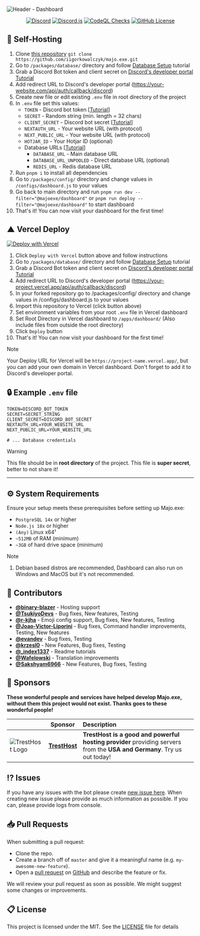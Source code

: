 ![Header - Dashboard](https://github.com/IgorKowalczyk/majo.exe/assets/49127376/4056d368-0400-415a-b647-4d97bd8009c1)

<p align="center">
 <a href="https://majoexe.xyz/server"><img src="https://img.shields.io/discord/695282860399001640?color=%234552ef&logo=discord&label=Discord&style=flat&logoColor=fff" alt="Discord" /></a>
 <a href="https://www.npmjs.com/package/discord.js"><img src="https://img.shields.io/badge/Discord.js-v14-%234552ef?style=flat&logo=npm&logoColor=fff" alt="Discord.js" /></a>
 <a href="https://majoexe.xyz/"><img src="https://img.shields.io/github/actions/workflow/status/igorkowalczyk/majo.exe/codeql-analysis.yml?branch=master&style=flat&label=CodeQL&logo=github&color=%234552ef" alt="CodeQL Checks" /></a>
 <a href="https://majoexe.xyz"><img src="https://img.shields.io/github/license/igorkowalczyk/majo.exe?style=flat&;logo=github&label=License&color=%234552ef" alt="GitHub License" /></a>
</p>

## 🤖 Self-Hosting

1. Clone [this repository](https://github.com/igorkowalczyk/majo.exe) `git clone https://github.com/iigorkowalczyk/majo.exe.git`
2. Go to `/packages/database/` directory and follow [Database Setup](/packages/database/README.md) tutorial
3. Grab a Discord Bot token and client secret on [Discord's developer portal](https://discord.com/developers/applications) [Tutorial](#-discord-credentials)
4. Add redirect URL to Discord's developer portal (https://your-website.com/api/auth/callback/discord)
5. Create new file or edit existing `.env` file in root directory of the project
6. In `.env` file set this values:
   - `TOKEN` - Discord bot token [[Tutorial](/apps/bot/README.md#-discord-token)]
   - `SECRET` - Random string (min. length = 32 chars)
   - `CLIENT_SECRET` - Discord bot secret [[Tutorial](/apps/bot/README.md#-discord-secret)]
   - `NEXTAUTH_URL` - Your website URL (with protocol)
   - `NEXT_PUBLIC_URL` - Your website URL (with protocol)
   - `HOTJAR_ID` - Your Hotjar ID (optional)
   - Database URLs [[Tutorial](/packages/database/README.md)]
     - `DATABASE_URL` - Main database URL
     - `DATABASE_URL_UNPOOLED` - Direct database URL (optional)
     - `REDIS_URL` - Redis database URL
7. Run `pnpm i` to install all dependencies
8. Go to `/packages/config/` directory and change values in `/configs/dashboard.js` to your values
9. Go back to main directory and run `pnpm run dev --filter="@majoexe/dashboard"` or `pnpm run deploy --filter="@majoexe/dashboard"` to start dashboard
10. That's it! You can now visit your dashboard for the first time!

## ▲ Vercel Deploy

[![Deploy with Vercel](https://vercel.com/button)](https://vercel.com/new/clone?repository-url=https%3A%2F%2Fgithub.com%2FIgorKowalczyk%2Fmajo.exe&env=TOKEN,SECRET,CLIENT_ID,CLIENT_SECRET,NEXTAUTH_URL,DATABASE_URL,DATABASE_URL_UNPOOLED,NEXT_PUBLIC_URL&envDescription=Tokens%20needed%20for%20Dashboard&envLink=https%3A%2F%2Fgithub.com%2Figorkowalczyk%2Fmajo.exe&project-name=majo-exe&repository-name=majo-exe&demo-title=Majo.exe%20-%20Dashboard&demo-description=Majo.exe%20Dashboard%20-%20Next.js%20application%20for%20managing%20Majo.exe%20Discord%20bot.&demo-url=https%3A%2F%2Fmajoexe.xyz&demo-image=https%3A%2F%2Fgithub.com%2FIgorKowalczyk%2Fmajo.exe%2Fassets%2F49127376%2F02d4d63d-2cea-44f2-88b6-7e645dc272ea)

1. Click `Deploy with Vercel` button above and follow instructions
2. Go to `/packages/database/` directory and follow [Database Setup](/packages/database/README.md) tutorial
3. Grab a Discord Bot token and client secret on [Discord's developer portal](https://discord.com/developers/applications) [Tutorial](/apps/dashboard/README.md#-discord-credentials)
4. Add redirect URL to Discord's developer portal (https://your-project.vercel.app/api/auth/callback/discord)
5. In your forked repository go to /packages/config/ directory and change values in /configs/dashboard.js to your values
6. Import this repository to Vercel (click button above)
7. Set environment variables from your root `.env` file in Vercel dashboard
8. Set Root Directory in Vercel dashboard to `/apps/dashboard/` (Also include files from outside the root directory)
9. Click `Deploy` button
10. That's it! You can now visit your dashboard for the first time!

> [!NOTE]
> Your Deploy URL for Vercel will be `https://project-name.vercel.app/`, but you can add your own domain in Vercel dashboard. Don't forget to add it to Discord's developer portal.

## 🔒 Example `.env` file

```
TOKEN=DISCORD_BOT_TOKEN
SECRET=SECRET_STRING
CLIENT_SECRET=DISCORD_BOT_SECRET
NEXTAUTH_URL=YOUR_WEBSITE_URL
NEXT_PUBLIC_URL=YOUR_WEBSITE_URL

# ... Database credentials
```

> [!WARNING]
> This file should be in **root directory** of the project. This file is **super secret**, better to not share it!

---

## ⚙️ System Requirements

Ensure your setup meets these prerequisites before setting up Majo.exe:

- `PostgreSQL 14x` or higher
- `Node.js 18x` or higher
- `(Any)` Linux x64¹
- `~512MB` of RAM (minimum)
- `~3GB` of hard drive space (minimum)

<!-- prettier-ignore-start -->
> [!NOTE]
> 1. Debian based distros are recommended, Dashboard can also run on Windows and MacOS but it's not recommended.
<!-- prettier-ignore-end -->

## 📝 Contributors

- [**@binary-blazer**](https://github.com/binary-blazer) - Hosting support
- [**@TsukiyoDevs**](https://github.com/TsukiyoDevs) - Bug fixes, New features, Testing
- [**@r-kjha**](https://github.com/r-kjha) - Emoji config support, Bug fixes, New features, Testing
- [**@Joao-Victor-Liporini**](https://github.com/Joao-Victor-Liporini) - Bug fixes, Command handler improvements, Testing, New features
- [**@evandev**](https://github.com/xefew) - Bug fixes, Testing
- [**@krzesl0**](https://github.com/krzesl0) - New Features, Bug fixes, Testing
- [**@\_index1337**](https://github.com/index1337) - Readme tutorials
- [**@Wafelowski**](https://github.com/HeavyWolfPL) - Translation improvements
- [**@Sakshyam6966**](https://github.com/Sakshyam6966) - New Features, Bug fixes, Testing

## 💝 Sponsors

**These wonderful people and services have helped develop Majo.exe, without them this project would not exist. Thanks goes to these wonderful people!**

|                                                                      | Sponsor                                                             | Description                                                                                                             |
| -------------------------------------------------------------------- | ------------------------------------------------------------------- | :---------------------------------------------------------------------------------------------------------------------- |
| ![TrestHost Logo](https://majoexe.xyz/assets/sponsors/tresthost.png) | [**TrestHost**](https://dash.tresthost.me/register?ref=majonez.exe) | **TrestHost is a good and powerful hosting provider** providing servers from the **USA and Germany**. Try us out today! |

## ⁉️ Issues

If you have any issues with the bot please create [new issue here](https://github.com/igorkowalczyk/majo.exe/issues).
When creating new issue please provide as much information as possible. If you can, please provide logs from console.

## 📥 Pull Requests

When submitting a pull request:

- Clone the repo.
- Create a branch off of `master` and give it a meaningful name (e.g. `my-awesome-new-feature`).
- Open a [pull request](https://github.com/igorkowalczyk/majo.exe/pulls) on [GitHub](https://github.com) and describe the feature or fix.

We will review your pull request as soon as possible. We might suggest some changes or improvements.

## 📋 License

This project is licensed under the MIT. See the [LICENSE](https://github.com/igorkowalczyk/majo.exe/blob/master/license.md) file for details
